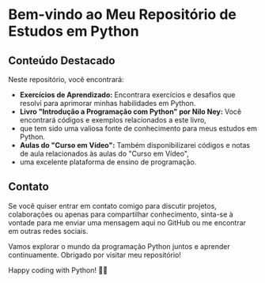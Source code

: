 # Bem-vindo ao Meu Repositório de Estudos em Python

## Conteúdo Destacado

Neste repositório, você encontrará:

- **Exercícios de Aprendizado:** Encontrara exercícios e desafios que resolvi para aprimorar minhas habilidades em Python.
- **Livro "Introdução a Programação com Python" por Nilo Ney:** Você encontrará códigos e exemplos relacionados a este livro,
- que tem sido uma valiosa fonte de conhecimento para meus estudos em Python.
- **Aulas do "Curso em Vídeo":** Também disponibilizarei códigos e notas de aula relacionados às aulas do "Curso em Vídeo",
- uma excelente plataforma de ensino de programação.

## Contato

Se você quiser entrar em contato comigo para discutir projetos, colaborações ou apenas para compartilhar conhecimento, 
sinta-se à vontade para me enviar uma mensagem aqui no GitHub ou me encontrar em outras redes sociais.

Vamos explorar o mundo da programação Python juntos e aprender continuamente. Obrigado por visitar meu repositório!

Happy coding with Python! 🐍🚀

